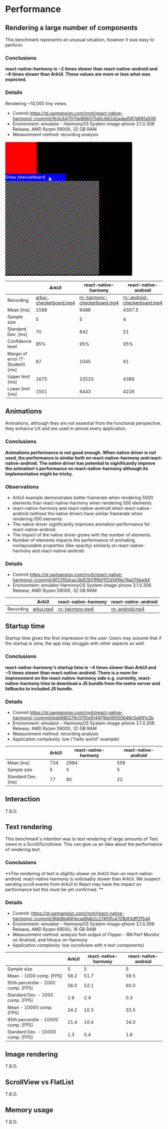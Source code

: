 # Performance

## Rendering a large number of components

This benchmark represents an unusual situation, however it was easy to perform.

### Conclusions

**react-native-harmony is ~2 times slower than react-native-android and ~6 times slower than ArkUI. These values are more or less what was expected.**

### Details

Rendering ~10,000 tiny views.

- Commit https://gl.swmansion.com/rnoh/react-native-harmony/-/commit/fb3c847070e866075d0c662d2adad587d681a506
- Environment: emulator - HarmonyOS System-image-phone 3.1.0.306 Release, AMD Ryzen 5900X, 32 GB RAM
- Measurement method: recording analysis

![](./checkerboard-example-preview.png)

|                                  | ArkUI                                                                                                   | react-native-harmony                                                                                              | react-native-android                                                                                              |
| -------------------------------- | ------------------------------------------------------------------------------------------------------- | ----------------------------------------------------------------------------------------------------------------- | ----------------------------------------------------------------------------------------------------------------- |
| Recording                        | [arkui-checkerboard.mp4](https://gl.swmansion.com/rnoh/file-storage/-/blob/main/arkui-checkerboard.mp4) | [rn-harmony-checkerboard.mp4](https://gl.swmansion.com/rnoh/file-storage/-/blob/main/rn-harmony-10000-fb3c84.mp4) | [rn-android-checkerboard.mp4](https://gl.swmansion.com/rnoh/file-storage/-/blob/main/rn-android-checkerboard.mp4) |
| Mean [ms]                        | 1588                                                                                                    | 9488                                                                                                              | 4307.5                                                                                                            |
| Sample size                      | 5                                                                                                       | 5                                                                                                                 | 4                                                                                                                 |
| Standard Dev. [ms]               | 70                                                                                                      | 842                                                                                                               | 51                                                                                                                |
| Confidence level                 | 95%                                                                                                     | 95%                                                                                                               | 95%                                                                                                               |
| Margin of error (T-Student) [ms] | 87                                                                                                      | 1045                                                                                                              | 81                                                                                                                |
| Upper limit [ms]                 | 1675                                                                                                    | 10533                                                                                                             | 4389                                                                                                              |
| Lower limit [ms]                 | 1501                                                                                                    | 8443                                                                                                              | 4226                                                                                                              |

## Animations

Animations, although they are not essential from the functional perspective, they enhance UX and are used in almost every application.

### Conclusions

**Animations performance is not good enough. When native driver is not used, the performance is similar both on react-native-harmony and react-native-android. The native driver has potential to significantly improve the animation's performance on react-native-harmony although its implementation might be tricky.**

### Observations

- ArkUI example demonstrates better framerate when rendering 5000 elements than react-native-harmony when rendering 500 elements.
- react-native-harmony and react-native-android when react-native-android (without the native driver) have similar framerate when rendering 500 elements.
- The native driver significantly improves animation performance for react-native-android.
- The impact of the native driver grows with the number of elements.
- Number of elements impacts the performance of animating nonlayoutable properties (like opacity) similarly on react-native-harmony and react-native-android.

### Details

- Commit https://gl.swmansion.com/rnoh/react-native-harmony/-/commit/4f2315dcac3b82931f6bf1f2d14f6e76a07bbe84
- Environment: emulator HarmonyOS System-image-phone 3.1.0.306 Release, AMD Ryzen 5900X, 32 GB RAM

|           | ArkUI                                                                                            | react-native-harmony                                                                                      | react-native-android                                                                                      |
| --------- | ------------------------------------------------------------------------------------------------ | --------------------------------------------------------------------------------------------------------- | --------------------------------------------------------------------------------------------------------- |
| Recording | [arkui.mp4](https://gl.swmansion.com/rnoh/file-storage/-/blob/main/rn-harmony-native-4f2315.mp4) | [rn-harmony.mp4](https://gl.swmansion.com/rnoh/file-storage/-/blob/main/rn-harmony-animations-4f2315.mp4) | [rn-android.mp4](https://gl.swmansion.com/rnoh/file-storage/-/blob/main/rn-android-animations-4f2315.mp4) |

## Startup time

Startup time gives the first impression to the user. Users may assume that if the startup is slow, the app may struggle with other aspects as well.

### Conclusions

**react-native-harmony's startup time is ~4 times slower than ArkUI and ~5 times slower than react-native-android. There is a room for improvement on the react-native-harmony side e.g. currently, react-native-harmony tries to download a JS bundle from the metro server and fallbacks to included JS bundle.**

### Details

- Commit https://gl.swmansion.com/rnoh/react-native-harmony/-/commit/beb980274c5110e9144f16e09050646c5e691c2b
- Environment: emulator - HarmonyOS System-image-phone 3.1.0.306 Release, AMD Ryzen 5900X, 32 GB RAM
- Measurement method: recording analysis
- Application complexity: low ("hello world" example)

|                    | ArkUI | react-native-harmony | react-native-android |
| ------------------ | ----- | -------------------- | -------------------- |
| Mean [ms]          | 734   | 2984                 | 556                  |
| Sample size        | 5     | 5                    | 5                    |
| Standard Dev. [ms] | 77    | 80                   | 22                   |

## Interaction

T.B.D.

## Text rendering

This benchmark's intention was to test rendering of large amounts of Text views in a Scroll/Scrollview. This can give us an idea about the performance of rendering text.

### Conclusions

**The rendering of text is slightly slower on ArkUI than on react-native-android. react-native-harmony is noticeably slower than ArkUI. We suspect sending scroll events from ArkUI to React may have the impact on performance but this must be yet confirmed. **

### Details

- Commit: https://gl.swmansion.com/rnoh/react-native-harmony/-/commit/8bb8b4f41ecad9db2c274f0fc470fb83dff2f5d4
- Environment: emulator - HarmonyOS System-image-phone 3.1.0.306 Release, AMD Ryzen 6850U, 16 GB RAM
- Measurement method: analysis fom output of Flipper - RN Perf Monitor on Android, and hitrace on Harmony
- Application complexity: low (scrollview with n text components)

|                                     | ArkUI | react-native-harmony | react-native-android |
| ----------------------------------- | ----- | -------------------- | -------------------- |
| Sample size                         | 5     | 5                    | 5                    |
| Mean - 1000 comp. [FPS]             | 58.2  | 51.7                 | 59.5                 |
| 95th percentile - 1000 comp. [FPS]  | 56.0  | 52.1                 | 60.0                 |
| Standard Dev. - 1000 comp. [FPS]    | 1.9   | 2.4                  | 0.3                  |
| Mean - 10000 comp. [FPS]            | 24.2  | 10.3                 | 33.5                 |
| 95th percentile - 10000 comp. [FPS] | 21.4  | 10.4                 | 34.0                 |
| Standard Dev. - 10000 comp. [FPS]   | 1.3   | 0.4                  | 1.6                  |

## Image rendering

T.B.D.

## ScrollView vs FlatList

T.B.D.

## Memory usage

T.B.D.
